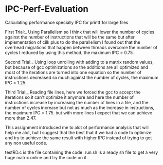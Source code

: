 # IPC-Perf-Evaluation
Calculating performance specially IPC for printf for large files

First Trial:_
Using Parallelism so I think that will lower the number of cycles against the number of instructions that will be the same but after implementation of cilk plus to do the parallelism I found out that the overhead migrations that happen between threads overcome the number of cycles I reduced by using this method, the maximum IPC = 0.75.

Second Trial:_
Using loop unrolling with adding to a matrix random values, but because of gcc optimizations so the additions are all optimized and most of the iterations are turned into one equation so the number of instructions decreased so much against the number of cycles, the maximum IPC = 1.25.

Third Trial:_
Reading file lines, here we forced the gcc to accept the iterations so it can't optimize it anymore and here the number of instructions increase by increasing the number of lines in a file, and the number of cycles increase but not as much as the increase in instructions, the maximum IPC = 1.75. but with more lines I expect that we can achieve more than 2.47.

This assignment introduced me to alot of performance analysis that will help me alot, but I suggest that the best that if we had a code to optimize and try to achieve the same result with higher IPC instead of trying to get any non useful code.

testRD.c is the file containing the code.
run.sh is a ready sh file to get a very huge matrix online and try the code on it.


